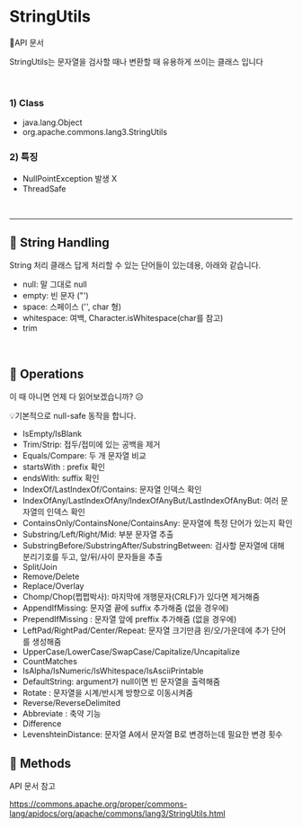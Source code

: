 # StringUtils

📕API 문서


StringUtils는 문자열을 검사할 때나 변환할 때 유용하게 쓰이는 클래스 입니다

<br>

### 1) Class

   - java.lang.Object <br>
   - org.apache.commons.lang3.StringUtils

### 2) 특징
- NullPointException 발생 X
- ThreadSafe

<br>

---

## 🌱 String Handling

 String 처리 클래스 답게 처리할 수 있는 단어들이 있는데용, 아래와 같습니다.

 - null: 말 그대로 null 
 - empty: 빈 문자 ("')
 - space: 스페이스 ('', char 형)
 - whitespace: 여백, Character.isWhitespace(char를 참고)
 - trim


<br>

## 🌱 Operations

이 때 아니면 언제 다 읽어보겠습니까? 😥

💡기본적으로 null-safe 동작을 합니다.

- IsEmpty/IsBlank
- Trim/Strip: 접두/접미에 있는 공백을 제거
- Equals/Compare: 두 개 문자열 비교 
- startsWith : prefix 확인
- endsWith: suffix 확인
- IndexOf/LastIndexOf/Contains: 문자열 인덱스 확인
- IndexOfAny/LastIndexOfAny/IndexOfAnyBut/LastIndexOfAnyBut: 여러 문자열의 인덱스 확인
- ContainsOnly/ContainsNone/ContainsAny: 문자열에 특정 단어가 있는지 확인
- Substring/Left/Right/Mid: 부분 문자열 추출
- SubstringBefore/SubstringAfter/SubstringBetween: 검사할 문자열에 대해 분리기호를 두고, 앞/뒤/사이 문자들을 추출
- Split/Join
- Remove/Delete 
- Replace/Overlay
- Chomp/Chop(쩝쩝박사): 마지막에 개행문자(CRLF)가 있다면 제거해줌
- AppendIfMissing: 문자열 끝에 suffix 추가해줌 (없을 경우에)
- PrependIfMissing : 문자열 앞에 preffix 추가해줌 (없을 경우에)
- LeftPad/RightPad/Center/Repeat: 문자열 크기만큼 왼/오/가운데에 추가 단어를 생성해줌
- UpperCase/LowerCase/SwapCase/Capitalize/Uncapitalize
- CountMatches 
- IsAlpha/IsNumeric/IsWhitespace/IsAsciiPrintable
- DefaultString: argument가 null이면 빈 문자열을 출력해줌
- Rotate : 문자열을 시계/반시계 방향으로 이동시켜줌
- Reverse/ReverseDelimited
- Abbreviate : 축약 기능
- Difference 
- LevenshteinDistance: 문자열 A에서 문자열 B로 변경하는데 필요한 변경 횟수


##  🌱 Methods

API 문서 참고

https://commons.apache.org/proper/commons-lang/apidocs/org/apache/commons/lang3/StringUtils.html